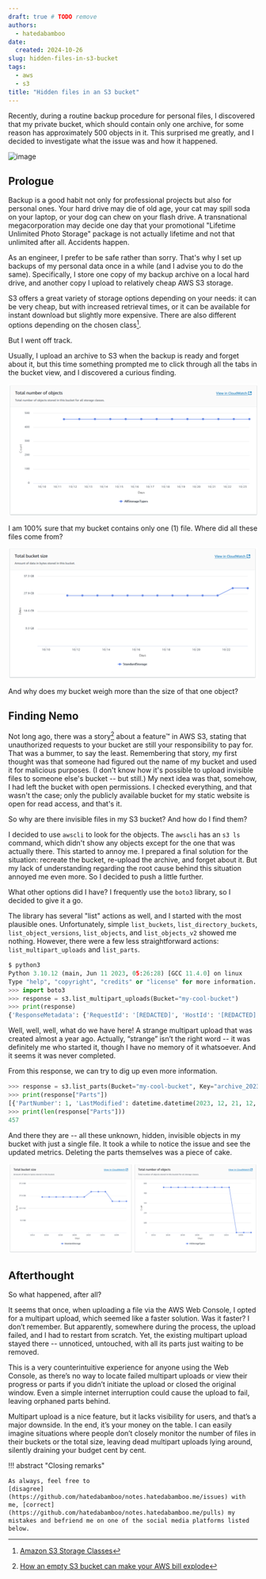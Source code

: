 ```yaml
---
draft: true # TODO remove
authors:
  - hatedabamboo
date:
  created: 2024-10-26
slug: hidden-files-in-s3-bucket
tags:
  - aws
  - s3
title: "Hidden files in an S3 bucket"
---
```

Recently, during a routine backup procedure for personal files, I discovered
that my private bucket, which should contain only one archive, for some reason
has approximately 500 objects in it. This surprised me greatly, and I decided
to investigate what the issue was and how it happened.

<!-- more -->

![image](../assets/finding-invisible-objects-in-s3-bucket.webp)

## Prologue

Backup is a good habit not only for professional projects but also for personal
ones. Your hard drive may die of old age, your cat may spill soda on your
laptop, or your dog can chew on your flash drive. A transnational
megacorporation may decide one day that your promotional "Lifetime Unlimited
Photo Storage" package is not actually lifetime and not that unlimited after
all. Accidents happen.

As an engineer, I prefer to be safe rather than sorry. That's why I set up
backups of my personal data once in a while (and I advise you to do the same).
Specifically, I store one copy of my backup archive on a local hard drive, and
another copy I upload to relatively cheap AWS S3 storage.

S3 offers a great variety of storage options depending on your needs: it can be
very cheap, but with increased retrieval times, or it can be available for
instant download but slightly more expensive. There are also different options
depending on the chosen class[^1].

But I went off track.

Usually, I upload an archive to S3 when the backup is ready and forget about
it, but this time something prompted me to click through all the tabs in the
bucket view, and I discovered a curious finding.

![Objects in a bucket](./../assets/2024-10-26-objects-in-a-bucket.png)

I am 100% sure that my bucket contains only one (1) file. Where did all these
files come from?

![Bucket size](./../assets/2024-10-26-bucket-size.png)

And why does my bucket weigh more than the size of that one object?

## Finding Nemo

Not long ago, there was a story[^2] about a feature™ in AWS S3, stating that
unauthorized requests to your bucket are still your responsibility to pay for.
That was a bummer, to say the least. Remembering that story, my first thought
was that someone had figured out the name of my bucket and used it for
malicious purposes. (I don't know how it's possible to upload invisible files
to someone else's bucket -- but still.) My next idea was that, somehow, I had
left the bucket with open permissions. I checked everything, and that wasn't
the case; only the publicly available bucket for my static website is open for
read access, and that's it.

So why are there invisible files in my S3 bucket? And how do I find them?

I decided to use `awscli` to look for the objects. The `awscli` has an `s3 ls`
command, which didn't show any objects except for the one that was actually
there. This started to annoy me. I prepared a final solution for the situation:
recreate the bucket, re-upload the archive, and forget about it. But my lack of
understanding regarding the root cause behind this situation annoyed me even
more. So I decided to push a little further.

What other options did I have? I frequently use the `boto3` library, so I
decided to give it a go.

The library has several "list" actions as well, and I started with the most
plausible ones. Unfortunately, simple `list_buckets`, `list_directory_buckets`,
`list_object_versions`, `list_objects`, and `list_objects_v2` showed me
nothing. However, there were a few less straightforward actions:
`list_multipart_uploads` and `list_parts`.

```python
$ python3
Python 3.10.12 (main, Jun 11 2023, 05:26:28) [GCC 11.4.0] on linux
Type "help", "copyright", "credits" or "license" for more information.
>>> import boto3
>>> response = s3.list_multipart_uploads(Bucket="my-cool-bucket")
>>> print(response)
{'ResponseMetadata': {'RequestId': '[REDACTED]', 'HostId': '[REDACTED]', 'HTTPStatusCode': 200, 'HTTPHeaders': {'x-amz-id-2': '[REDACTED]', 'x-amz-request-id': '[REDACTED]', 'date': 'Fri, 25 Oct 2024 10:10:42 GMT', 'content-type': 'application/xml', 'transfer-encoding': 'chunked', 'server': 'AmazonS3'}, 'RetryAttempts': 0}, 'Bucket': 'my-cool-bucket', 'KeyMarker': '', 'UploadIdMarker': '', 'NextKeyMarker': 'archive_2023.tar.gz', 'NextUploadIdMarker': '[REDACTED]', 'MaxUploads': 1000, 'IsTruncated': False, 'Uploads': [{'UploadId': '[REDACTED]', 'Key': 'archive_2023.tar.gz', 'Initiated': datetime.datetime(2023, 12, 21, 12, 1, 22, tzinfo=tzutc()), 'StorageClass': 'STANDARD', 'Owner': {'DisplayName': 'hatedabamboo', 'ID': '[REDACTED]'}, 'Initiator': {'ID': '[REDACTED]', 'DisplayName': 'hatedabamboo'}}]}
```

Well, well, well, what do we have here! A strange multipart upload that was
created almost a year ago. Actually, “strange” isn’t the right word -- it was
definitely me who started it, though I have no memory of it whatsoever. And it
seems it was never completed.

From this response, we can try to dig up even more information.

```python
>>> response = s3.list_parts(Bucket="my-cool-bucket", Key="archive_2023.tar.gz", UploadId="[REDACTED]")
>>> print(response["Parts"])
[{'PartNumber': 1, 'LastModified': datetime.datetime(2023, 12, 21, 12, 1, 26, tzinfo=tzutc()), 'ETag': '"[REDACTED]"', 'Size': 17179870}, {'PartNumber': 2, 'LastModified': datetime.datetime(2023, 12, 21, 12, 1, 32, tzinfo=tzutc()), 'ETag': '"[REDACTED]"', 'Size': 17179870}, {'PartNumber': 3, 'LastModified': datetime.datetime(2023, 12, 21, 12, 1, 38, tzinfo=tzutc()), 'ETag': '"[REDACTED]"', 'Size': 17179870}, {'PartNumber': 4, ... (and many, many more)
>>> print(len(response["Parts"]))
457
```

And there they are -- all these unknown, hidden, invisible objects in my bucket
with just a single file. It took a while to notice the issue and see the
updated metrics. Deleting the parts themselves was a piece of cake.

![After cleaning the parts](./../assets/2024-10-26-post-cleanup.png)

## Afterthought

So what happened, after all?

It seems that once, when uploading a file via the AWS Web Console, I opted for
a multipart upload, which seemed like a faster solution. Was it faster? I don’t
remember. But apparently, somewhere during the process, the upload failed, and
I had to restart from scratch. Yet, the existing multipart upload stayed
there -- unnoticed, untouched, with all its parts just waiting to be removed.

This is a very counterintuitive experience for anyone using the Web Console, as
there’s no way to locate failed multipart uploads or view their progress or
parts if you didn’t initiate the upload or closed the original window. Even a
simple internet interruption could cause the upload to fail, leaving orphaned
parts behind.

Multipart upload is a nice feature, but it lacks visibility for users, and
that’s a major downside. In the end, it’s your money on the table. I can easily
imagine situations where people don’t closely monitor the number of files in
their buckets or the total size, leaving dead multipart uploads lying around,
silently draining your budget cent by cent.

!!! abstract "Closing remarks"

    As always, feel free to
    [disagree](https://github.com/hatedabamboo/notes.hatedabamboo.me/issues) with
    me, [correct](https://github.com/hatedabamboo/notes.hatedabamboo.me/pulls) my
    mistakes and befriend me on one of the social media platforms listed below.

[^1]: [Amazon S3 Storage Classes](https://aws.amazon.com/s3/storage-classes/)
[^2]: [How an empty S3 bucket can make your AWS bill explode](https://medium.com/@maciej.pocwierz/how-an-empty-s3-bucket-can-make-your-aws-bill-explode-934a383cb8b1)
